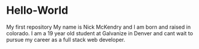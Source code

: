 # Hello-World
My first repository
My name is Nick McKendry and I am born and raised in colorado. I am a 19 year old student at Galvanize in Denver and cant wait to pursue my career as a full stack web developer.
